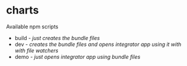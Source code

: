 # charts

Available npm scripts
* build - *just creates the bundle files*
* dev - *creates the bundle files and opens integrator app using it with with file watchers*
* demo - *just opens integrator app using bundle files*
